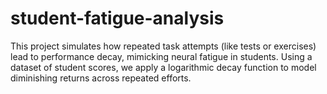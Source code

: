 # student-fatigue-analysis
This project simulates how repeated task attempts (like tests or exercises) lead to performance decay, mimicking neural fatigue in students. Using a dataset of student scores, we apply a logarithmic decay function to model diminishing returns across repeated efforts.
